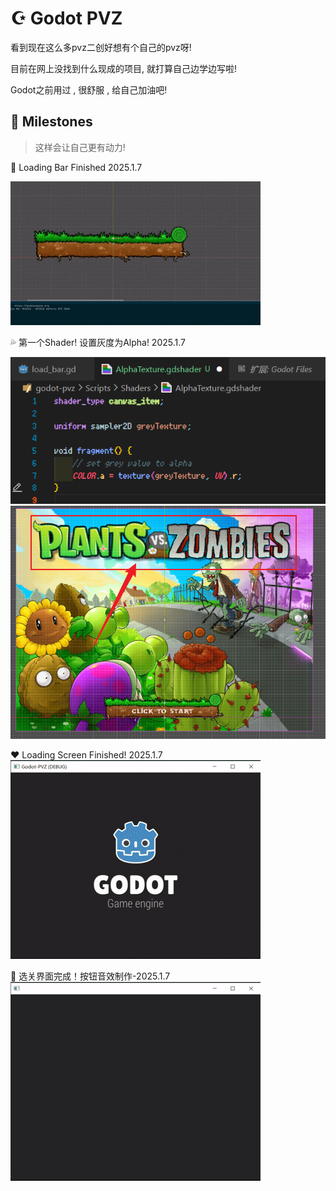 # ☪ Godot PVZ

看到现在这么多pvz二创好想有个自己的pvz呀!

目前在网上没找到什么现成的项目, 就打算自己边学边写啦!

Godot之前用过 , 很舒服 , 给自己加油吧!

## 💟 Milestones

> 这样会让自己更有动力!

🍕 Loading Bar Finished 2025.1.7

![./static/Loading_Bar_Finished-2025.1.7](./static/Loading_Bar_Finished-2025.1.7.gif)

💦 第一个Shader! 设置灰度为Alpha! 2025.1.7

![static/My-First-Shader-2025.1.7.png](static/My-First-Shader-2025.1.7.png)
![static/My-First-Shader-InGame-2025.1.7.png](static/My-First-Shader-InGame-2025.1.7.png)

❤ Loading Screen Finished! 2025.1.7
![static/Loading-Screen-Finished-2025.1.7.gif](static/Loading-Screen-Finished-2025.1.7.gif)

🌈 选关界面完成！按钮音效制作-2025.1.7
![static/选关界面完成！按钮音效制作-2025.1.7.gif](static/选关界面完成！按钮音效制作-2025.1.7.gif)
